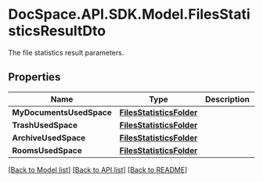 # DocSpace.API.SDK.Model.FilesStatisticsResultDto
The file statistics result parameters.

## Properties

Name | Type | Description | Notes
------------ | ------------- | ------------- | -------------
**MyDocumentsUsedSpace** | [**FilesStatisticsFolder**](FilesStatisticsFolder.md) |  | [optional] 
**TrashUsedSpace** | [**FilesStatisticsFolder**](FilesStatisticsFolder.md) |  | [optional] 
**ArchiveUsedSpace** | [**FilesStatisticsFolder**](FilesStatisticsFolder.md) |  | [optional] 
**RoomsUsedSpace** | [**FilesStatisticsFolder**](FilesStatisticsFolder.md) |  | [optional] 

[[Back to Model list]](../README.md#documentation-for-models) [[Back to API list]](../README.md#documentation-for-api-endpoints) [[Back to README]](../README.md)

